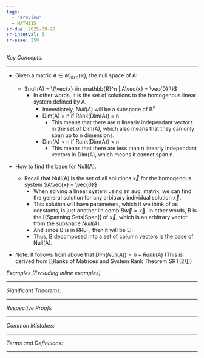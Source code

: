 ```yaml
---
tags:
  - "#review"
  - MATH115
sr-due: 2025-09-20
sr-interval: 3
sr-ease: 250
---
```

*Key Concepts:*
___

- Given a matrix $A \in M_{mxn}(\mathbb{R})$, the null space of A:
	- $null(A) = \{\vec{x} \in \mathbb{R}^n | A\vec{x} = \vec{0} \}$
		- In other words, it is the set of solutions to the homogenous linear system defined by A.
			- Immediately, $Null(A)$ will be a subspace of $\mathbb{R}^n$
			- Dim(A) = n if Rank(Dim(A)) = n
				- This means that there are n linearly independant vectors in the set of Dim(A), which also means that they can only span up to n dimensions. 
			- Dim(A) < n if Rank(Dim(A)) < n
				- This means that there are less than n linearly independant vectors in Dim(A), which means it cannot span n.

- How to find the base for Null(A).
	- Recall that Null(A) is the set of all solutions $\vec{x}$ for the homogenous system $A\vec{x} = \vec{0}$
		- When solving a linear system using an aug. matrix, we can find the general solution for any arbitrary individual solution $\vec{x}$.
		- This solution will have parameters, which if we think of as constants, is just another lin comb $B\vec{w} = \vec{x}$. In other words, B is the [[Spanning Sets|Span]] of $\vec{x}$, which is an arbitrary vector from the subspace $Null(A)$. 
		- And since B is in RREF, then it will be LI.
		- Thus, B decomposed into a set of column vectors is the base of Null(A).

- Note: It follows from above that $Dim(Null(A)) = n-Rank(A)$ (This is derived from [[Ranks of Matrices and System Rank Theorem|SRT(2)]])

*Examples (Excluding inline examples)* 
___

*Significant Theorems:*
___

*Respective Proofs*
___

*Common Mistakes:*
___

*Terms and Definitions:*
___


